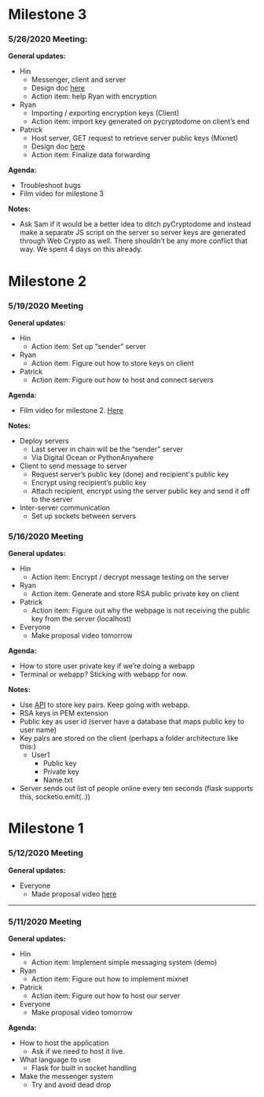 # Milestone 3
### 5/26/2020 Meeting:
__General updates:__
* Hin
    * Messenger, client and server
    * Design doc [here](https://drive.google.com/open?id=10iXIhPNr6L_bwHTY6exelX9roOYps0DCxlVlcjvgl6Q)
    * Action item: help Ryan with encryption
* Ryan
    * Importing / exporting encryption keys (Client)
    * Action item: import key generated on pycryptodome on client’s end
* Patrick 
    * Host server, GET request to retrieve server public keys (Mixnet)
    * Design doc [here](https://docs.google.com/document/d/18s74NmGxdNouq81UD24lhhx95ZskYEFLPxZUpY-tmvw/edit?usp=sharing)
    * Action item: Finalize data forwarding

__Agenda:__
* Troubleshoot bugs
* Film video for milestone 3

__Notes:__
* Ask Sam if it would be a better idea to ditch pyCryptodome and instead make a separate JS script on the server so server keys are generated through Web Crypto as well. There shouldn’t be any more conflict that way. We spent 4 days on this already.



# Milestone 2
### 5/19/2020 Meeting
__General updates:__
* Hin
    * Action item: Set up “sender” server
* Ryan
    * Action item: Figure out how to store keys on client
* Patrick 
    * Action item: Figure out how to host and connect servers

__Agenda:__
* Film video for milestone 2. [Here](https://drive.google.com/file/d/11y0bv1eSWeUGkLgmSXikXMQiJ87neDG-/view?usp=sharing)

__Notes:__ 
* Deploy servers
    * Last server in chain will be the “sender” server
    * Via Digital Ocean or PythonAnywhere
* Client to send message to server
    * Request server’s public key (done) and recipient's public key
    * Encrypt using recipient’s public key
    * Attach recipient, encrypt using the server public key and send it off to the server
* Inter-server communication
    * Set up sockets between servers



### 5/16/2020 Meeting
__General updates:__
* Hin
    * Action item: Encrypt / decrypt message testing on the server
* Ryan
    * Action item: Generate and store RSA public private key on client
* Patrick 
    * Action item: Figure out why the webpage is not receiving the public key from the server (localhost)
* Everyone
    * Make proposal video tomorrow

__Agenda:__
* How to store user private key if we’re doing a webapp
* Terminal or webapp? Sticking with webapp for now.

__Notes:__
* Use [API](https://www.w3.org/TR/WebCryptoAPI/) to store key pairs. Keep going with webapp.
* RSA keys in PEM extension
* Public key as user id (server have a database that maps public key to user name)
* Key pairs are stored on the client (perhaps a folder architecture like this:)
  * User1
    * Public key
    * Private key
    * Name.txt
* Server sends out list of people online every ten seconds (flask supports this, socketio.emit(..))


# Milestone 1

### 5/12/2020 Meeting
__General updates:__
* Everyone
   * Made proposal video [here](https://drive.google.com/file/d/1BX0ShXLLu6uYyixAmfiosh9aUVE2xdBV/view?usp=sharing)

---

### 5/11/2020 Meeting
__General updates:__
* Hin
    * Action item: Implement simple messaging system (demo)
* Ryan
    * Action item: Figure out how to implement mixnet
* Patrick 
    * Action item: Figure out how to host our server
* Everyone
    * Make proposal video tomorrow

__Agenda:__
* How to host the application
    * Ask if we need to host it live.
* What language to use
    * Flask for built in socket handling
* Make the messenger system
    * Try and avoid dead drop
